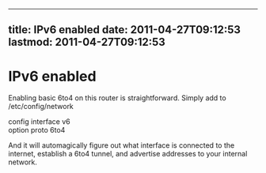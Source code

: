 
---
title: IPv6 enabled
date: 2011-04-27T09:12:53
lastmod: 2011-04-27T09:12:53
---
IPv6 enabled
============

Enabling basic 6to4 on this router is straightforward. Simply add to
/etc/config/network

config interface v6\
option proto 6to4

And it will automagically figure out what interface is connected to the
internet, establish a 6to4 tunnel, and advertise addresses to your
internal network.
